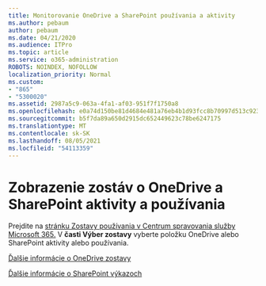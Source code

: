 ```yaml
---
title: Monitorovanie OneDrive a SharePoint používania a aktivity
ms.author: pebaum
author: pebaum
ms.date: 04/21/2020
ms.audience: ITPro
ms.topic: article
ms.service: o365-administration
ROBOTS: NOINDEX, NOFOLLOW
localization_priority: Normal
ms.custom:
- "865"
- "5300020"
ms.assetid: 2987a5c9-063a-4fa1-af03-951f7f1750a8
ms.openlocfilehash: e0a74d150be81d4684e481a76eb4b1d93fcc8b70997d513c9230406f520d1ec2
ms.sourcegitcommit: b5f7da89a650d2915dc652449623c78be6247175
ms.translationtype: MT
ms.contentlocale: sk-SK
ms.lasthandoff: 08/05/2021
ms.locfileid: "54113359"
---
```

# <a name="view-reports-on-onedrive-and-sharepoint-activity-and-usage"></a>Zobrazenie zostáv o OneDrive a SharePoint aktivity a používania

Prejdite na [stránku Zostavy používania v Centrum spravovania služby Microsoft 365.](https://admin.microsoft.com/AdminPortal/Home) V **časti Výber zostavy** vyberte položku OneDrive alebo SharePoint aktivity alebo používania.
  
[Ďalšie informácie o OneDrive zostavy](https://go.microsoft.com/fwlink/?linkid=875239)
  
[Ďalšie informácie o SharePoint výkazoch](https://go.microsoft.com/fwlink/?linkid=875240)
  